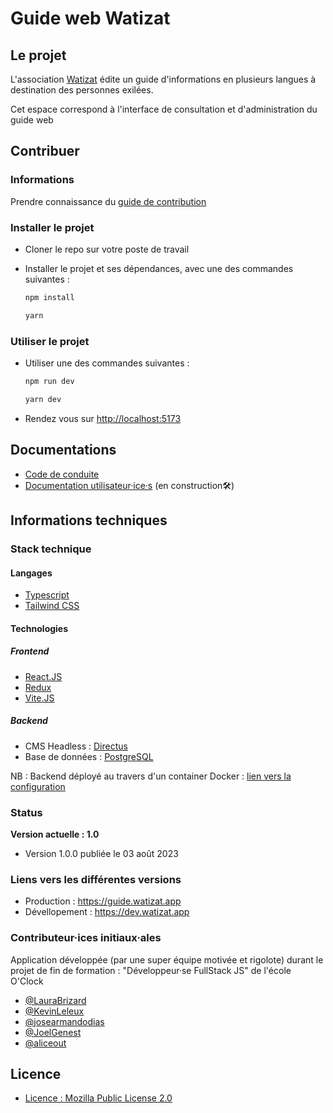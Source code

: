 # Guide web Watizat

## Le projet

L'association [Watizat](https://watizat.org) édite un guide d'informations en plusieurs langues à destination des personnes exilées.

Cet espace correspond à l'interface de consultation et d'administration du guide web

## Contribuer

### Informations

Prendre connaissance du [guide de contribution](https://github.com/Watizat/web_app/blob/main/docs/CONTRIBUTING.md)

### Installer le projet

- Cloner le repo sur votre poste de travail

- Installer le projet et ses dépendances, avec une des commandes suivantes :

  ```bash
  npm install
  ```

  ```bash
  yarn
  ```

### Utiliser le projet

- Utiliser une des commandes suivantes :

  ```bash
  npm run dev
  ```

  ```bash
  yarn dev
  ```

- Rendez vous sur <http://localhost:5173>

## Documentations

- [Code de conduite](https://github.com/Watizat/web_app/blob/main/docs/CODE_OF_CONDUCT.md)
- [Documentation utilisateur·ice·s](https://docs.watizat.app) (en construction🛠️)

## Informations techniques

### Stack technique

#### Langages

- [Typescript](https://www.typescriptlang.org/)
- [Tailwind CSS](https://tailwindcss.com)

#### Technologies

##### Frontend

- [React.JS](https://react.dev/)
- [Redux](https://redux.js.org/)
- [Vite.JS](https://vitejs.dev/)

##### Backend

- CMS Headless : [Directus](https://directus.io/)
- Base de données : [PostgreSQL](https://www.postgresql.org)

NB : Backend déployé au travers d'un container Docker : [lien vers la configuration](https://docs.directus.io/self-hosted/quickstart.html)

### Status

**Version actuelle : 1.0**

- Version 1.0.0 publiée le 03 août 2023

### Liens vers les différentes versions

- Production : <https://guide.watizat.app>
- Dévellopement : <https://dev.watizat.app>

### Contributeur·ices initiaux·ales

Application développée (par une super équipe motivée et rigolote) durant le projet de fin de formation : "Développeur·se FullStack JS" de l'école O'Clock

- [@LauraBrizard](https://github.com/LauraBrizard)
- [@KevinLeleux](https://github.com/KevinLeleux)
- [@josearmandodias](https://github.com/josearmandodias)
- [@JoelGenest](https://github.com/JoelGenest)
- [@aliceout](https://github.com/aliceout)

## Licence

- [Licence : Mozilla Public License 2.0](https://github.com/Watizat/webguide-webapp/blob/main/LICENSE)
